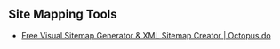 ## Site Mapping Tools
- [Free Visual Sitemap Generator & XML Sitemap Creator | Octopus.do](https://octopus.do/sitemap/resource/generator)